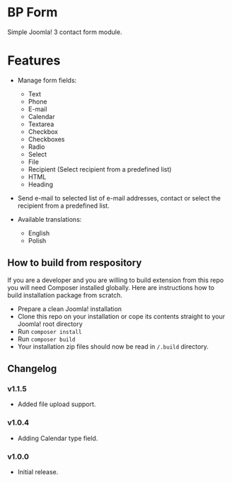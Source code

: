 # BP Form
Simple Joomla! 3 contact form module.

# Features
- Manage form fields:
    - Text
    - Phone
    - E-mail
    - Calendar
    - Textarea
    - Checkbox
    - Checkboxes
    - Radio
    - Select
    - File
    - Recipient (Select recipient from a predefined list)
    - HTML
    - Heading
    
- Send e-mail to selected list of e-mail addresses, contact or select the recipient from a predefined list.
- Available translations:
    - English
    - Polish

## How to build from respository
If you are a developer and you are willing to build extension from this repo you will need Composer installed globally. 
Here are instructions how to build installation package from scratch.
- Prepare a clean Joomla! installation
- Clone this repo on your installation or cope its contents straight to your Joomla! root directory
- Run `composer install`
- Run `composer build`
- Your installation zip files should now be read in `/.build` directory.

## Changelog

### v1.1.5
- Added file upload support.

### v1.0.4
- Adding Calendar type field.

### v1.0.0
- Initial release.
